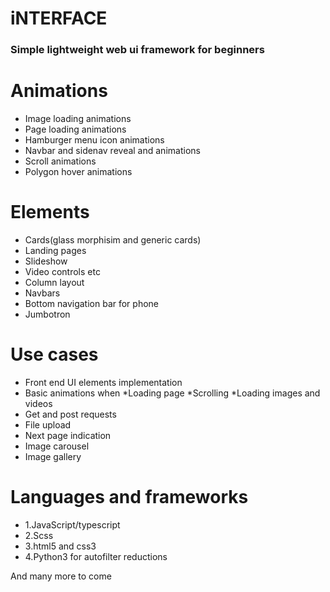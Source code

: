 # iNTERFACE
### Simple lightweight web ui framework for beginners

# Animations
   * Image loading animations
   * Page loading animations
   * Hamburger menu icon animations
   * Navbar and sidenav reveal and animations
   * Scroll animations
   * Polygon hover animations

# Elements
   * Cards(glass morphisim and generic cards)
   * Landing pages
   * Slideshow 
   * Video controls etc
   * Column layout
   * Navbars
   * Bottom navigation bar for phone
   * Jumbotron


# Use cases
   * Front end UI elements implementation
   * Basic animations when 
      *Loading page
      *Scrolling
      *Loading images and videos
   * Get and post requests
   * File upload
   * Next page indication
   * Image carousel
   * Image gallery

# Languages and frameworks
   * 1.JavaScript/typescript
   * 2.Scss
   * 3.html5 and css3
   * 4.Python3 for autofilter reductions

And many more to come
